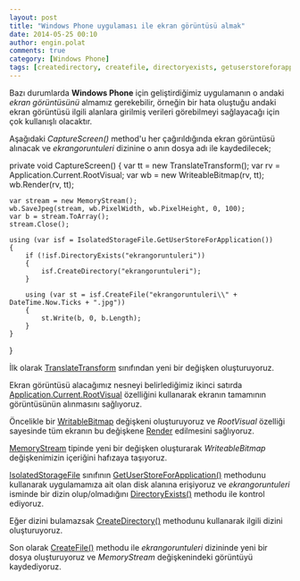 ```yaml
---
layout: post
title: "Windows Phone uygulaması ile ekran görüntüsü almak"
date: 2014-05-25 00:10
author: engin.polat
comments: true
category: [Windows Phone]
tags: [createdirectory, createfile, directoryexists, getuserstoreforapplication, isolatedstoragefile, memorystream, render, rootvisual, savejpeg, screenshot, translatetransform, windows phone, wp8, writeablebitmap]
---
```

Bazı durumlarda **Windows Phone** için geliştirdiğimiz uygulamanın o andaki *ekran görüntüsünü* almamız gerekebilir, örneğin bir hata oluştuğu andaki ekran görüntüsü ilgili alanlara girilmiş verileri görebilmeyi sağlayacağı için çok kullanışlı olacaktır.

Aşağıdaki *CaptureScreen()* method'u her çağırıldığında ekran görüntüsü alınacak ve *ekrangoruntuleri* dizinine o anın dosya adı ile kaydedilecek;



private void CaptureScreen()
{
    var tt = new TranslateTransform();
    var rv = Application.Current.RootVisual;
    var wb = new WriteableBitmap(rv, tt);
    wb.Render(rv, tt);

    var stream = new MemoryStream();
    wb.SaveJpeg(stream, wb.PixelWidth, wb.PixelHeight, 0, 100);
    var b = stream.ToArray();
    stream.Close();

    using (var isf = IsolatedStorageFile.GetUserStoreForApplication())
    {
        if (!isf.DirectoryExists("ekrangoruntuleri"))
        {
            isf.CreateDirectory("ekrangoruntuleri");
        }

        using (var st = isf.CreateFile("ekrangoruntuleri\\" + DateTime.Now.Ticks + ".jpg"))
        {
            st.Write(b, 0, b.Length);
        }
    }
}


İlk olarak <a href="http://msdn.microsoft.com/library/system.windows.media.translatetransform" title="TranslateTransform Class" target="_blank">TranslateTransform</a> sınıfından yeni bir değişken oluşturuyoruz.

Ekran görüntüsü alacağımız nesneyi belirlediğimiz ikinci satırda <a href="http://msdn.microsoft.com/library/system.windows.application.rootvisual" title="Application.RootVisual Property" target="_blank">Application.Current.RootVisual</a> özelliğini kullanarak ekranın tamamının görüntüsünün alınmasını sağlıyoruz.

Öncelikle bir <a href="http://msdn.microsoft.com/library/system.windows.media.imaging.writeablebitmap" title="WriteableBitmap Class" target="_blank">WritableBitmap</a> değişkeni oluşturuyoruz ve *RootVisual* özelliği sayesinde tüm ekranın bu değişkene <a href="http://msdn.microsoft.com/library/system.windows.media.imaging.writeablebitmap.render" title="WriteableBitmap.Render Method" target="_blank">Render</a> edilmesini sağlıyoruz.

<a href="http://msdn.microsoft.com/library/system.io.memorystream" title="MemoryStream Class" target="_blank">MemoryStream</a> tipinde yeni bir değişken oluşturarak *WriteableBitmap* değişkenimizin içeriğini hafızaya taşıyoruz.

<a href="http://msdn.microsoft.com/library/system.io.isolatedstorage.isolatedstoragefile" title="IsolatedStorageFile Class" target="_blank">IsolatedStorageFile</a> sınıfının <a href="http://msdn.microsoft.com/library/system.io.isolatedstorage.isolatedstoragefile.getuserstoreforapplication" title="IsolatedStorageFile.GetUserStoreForApplication Method" target="_blank">GetUserStoreForApplication()</a> methodunu kullanarak uygulamamıza ait olan disk alanına erişiyoruz ve *ekrangoruntuleri* isminde bir dizin olup/olmadığını <a href="http://msdn.microsoft.com/library/system.io.isolatedstorage.isolatedstoragefile.directoryexists" title="IsolatedStorageFile.DirectoryExists Method" target="_blank">DirectoryExists()</a> methodu ile kontrol ediyoruz.

Eğer dizini bulamazsak <a href="http://msdn.microsoft.com/library/system.io.isolatedstorage.isolatedstoragefile.createdirectory" title="IsolatedStorageFile.CreateDirectory Method" target="_blank">CreateDirectory()</a> methodunu kullanarak ilgili dizini oluşturuyoruz.

Son olarak <a href="http://msdn.microsoft.com/library/system.io.isolatedstorage.isolatedstoragefile.createfile" title="IsolatedStorageFile.CreateFile Method" target="_blank">CreateFile()</a> methodu ile *ekrangoruntuleri* dizininde yeni bir dosya oluşturuyoruz ve *MemoryStream* değişkenindeki görüntüyü kaydediyoruz.

